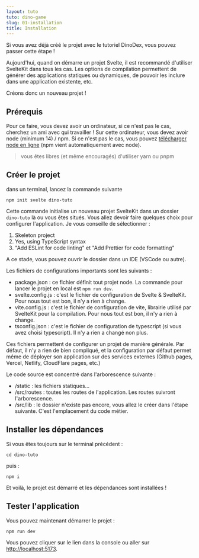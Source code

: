 ```yaml
---
layout: tuto
tuto: dino-game
slug: 01-installation
title: Installation
---
```


Si vous avez déjà créé le projet avec le tutoriel DinoDex, vous pouvez passer cette étape !

Aujourd'hui, quand on démarre un projet Svelte, il est recommandé d'utiliser SvelteKit dans tous les cas. Les options de compilation permettent de générer des applications statiques ou dynamiques, de pouvoir les inclure dans une application existente, etc.

Créons donc un nouveau projet !

## Prérequis

Pour ce faire, vous devez avoir un ordinateur, si ce n'est pas le cas, cherchez un ami avec qui travailler ! Sur cette ordinateur, vous devez avoir node (minimum 14) / npm. Si ce n'est pas le cas, vous pouvez [télécharger node en ligne](https://nodejs.org/en) (npm vient automatiquement avec node).

> vous êtes libres (et même encouragés) d'utiliser yarn ou pnpm 

## Créer le projet

dans un terminal, lancez la commande suivante

```
npm init svelte dino-tuto
```

Cette commande initialise un nouveau projet SvelteKit dans un dossier `dino-tuto` là ou vous êtes situés. Vous allez devoir faire quelques choix pour configurer l'application. Je vous conseille de sélectionner :

1. Skeleton project
2. Yes, using TypeScript syntax
3. "Add ESLint for code linting" et "Add Prettier for code formatting"

A ce stade, vous pouvez ouvrir le dossier dans un IDE (VSCode ou autre).

Les fichiers de configurations importants sont les suivants :

- package.json : ce fichier définit tout projet node. La commande pour lancer le projet en local est `npm run dev`.
- svelte.config.js : c'est le fichier de configuration de Svelte & SvelteKit. Pour nous tout est bon, il n'y a rien à change.
- vite.config.js : c'est le fichier de configuration de vite, librairie utilisé par SvelteKit pour la compilation. Pour nous tout est bon, il n'y a rien à change.
- tsconfig.json : c'est le fichier de configuration de typescript (si vous avez choisi typescript). Il n'y a rien a changé non plus.

Ces fichiers permettent de configurer un projet de manière générale. Par défaut, il n'y a rien de bien compliqué, et la configuration par défaut permet même de déployer son application sur des services externes (Github pages, Vercel, Netlify, CloudFlare pages, etc.)

Le code source est concentré dans l'arborescence suivante :

- /static : les fichiers statiques...
- /src/routes : toutes les routes de l'application. Les routes suivront l'arborescence.
- /src/lib : le dossier n'existe pas encore, vous allez le créer dans l'étape suivante. C'est l'emplacement du code métier.

## Installer les dépendances

Si vous êtes toujours sur le terminal précédent :

```
cd dino-tuto
```

puis :

```
npm i
```

Et voilà, le projet est démarré et les dépendances sont installées !

## Tester l'application

Vous pouvez maintenant démarrer le projet :

```
npm run dev
```

Vous pouvez cliquer sur le lien dans la console ou aller sur <a href="http://localhost:5173" target="_blank">http://localhost:5173</a>.